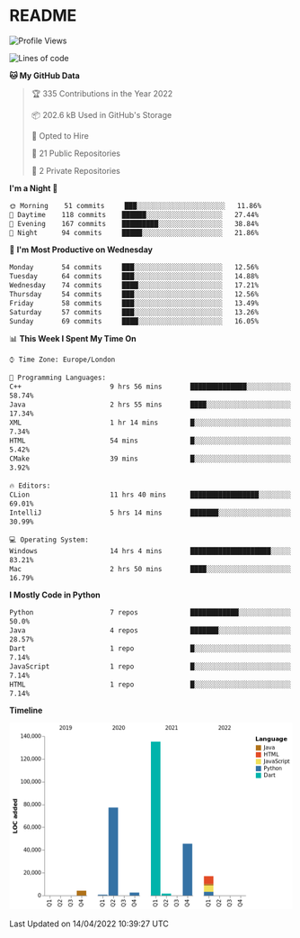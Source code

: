 # README

<!--START_SECTION:waka-->
![Profile Views](http://img.shields.io/badge/Profile%20Views-199-blue)

![Lines of code](https://img.shields.io/badge/From%20Hello%20World%20I%27ve%20Written-284%20Thousand%20lines%20of%20code-blue)

**🐱 My GitHub Data** 

> 🏆 335 Contributions in the Year 2022
 > 
> 📦 202.6 kB Used in GitHub's Storage 
 > 
> 💼 Opted to Hire
 > 
> 📜 21 Public Repositories 
 > 
> 🔑 2 Private Repositories  
 > 
**I'm a Night 🦉** 

```text
🌞 Morning    51 commits     ███░░░░░░░░░░░░░░░░░░░░░░   11.86% 
🌆 Daytime    118 commits    ██████░░░░░░░░░░░░░░░░░░░   27.44% 
🌃 Evening    167 commits    █████████░░░░░░░░░░░░░░░░   38.84% 
🌙 Night      94 commits     █████░░░░░░░░░░░░░░░░░░░░   21.86%

```
📅 **I'm Most Productive on Wednesday** 

```text
Monday       54 commits     ███░░░░░░░░░░░░░░░░░░░░░░   12.56% 
Tuesday      64 commits     ███░░░░░░░░░░░░░░░░░░░░░░   14.88% 
Wednesday    74 commits     ████░░░░░░░░░░░░░░░░░░░░░   17.21% 
Thursday     54 commits     ███░░░░░░░░░░░░░░░░░░░░░░   12.56% 
Friday       58 commits     ███░░░░░░░░░░░░░░░░░░░░░░   13.49% 
Saturday     57 commits     ███░░░░░░░░░░░░░░░░░░░░░░   13.26% 
Sunday       69 commits     ████░░░░░░░░░░░░░░░░░░░░░   16.05%

```


📊 **This Week I Spent My Time On** 

```text
⌚︎ Time Zone: Europe/London

💬 Programming Languages: 
C++                      9 hrs 56 mins       ██████████████░░░░░░░░░░░   58.74% 
Java                     2 hrs 55 mins       ████░░░░░░░░░░░░░░░░░░░░░   17.34% 
XML                      1 hr 14 mins        █░░░░░░░░░░░░░░░░░░░░░░░░   7.34% 
HTML                     54 mins             █░░░░░░░░░░░░░░░░░░░░░░░░   5.42% 
CMake                    39 mins             █░░░░░░░░░░░░░░░░░░░░░░░░   3.92%

🔥 Editors: 
CLion                    11 hrs 40 mins      █████████████████░░░░░░░░   69.01% 
IntelliJ                 5 hrs 14 mins       ███████░░░░░░░░░░░░░░░░░░   30.99%

💻 Operating System: 
Windows                  14 hrs 4 mins       ████████████████████░░░░░   83.21% 
Mac                      2 hrs 50 mins       ████░░░░░░░░░░░░░░░░░░░░░   16.79%

```

**I Mostly Code in Python** 

```text
Python                   7 repos             ████████████░░░░░░░░░░░░░   50.0% 
Java                     4 repos             ███████░░░░░░░░░░░░░░░░░░   28.57% 
Dart                     1 repo              █░░░░░░░░░░░░░░░░░░░░░░░░   7.14% 
JavaScript               1 repo              █░░░░░░░░░░░░░░░░░░░░░░░░   7.14% 
HTML                     1 repo              █░░░░░░░░░░░░░░░░░░░░░░░░   7.14%

```


**Timeline**

![Chart not found](https://raw.githubusercontent.com/XeonHis/XeonHis/main/charts/bar_graph.png) 


 Last Updated on 14/04/2022 10:39:27 UTC
<!--END_SECTION:waka-->
